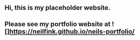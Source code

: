 ## Hi, this is my placeholder website.

## Please see my portfolio website at ![]https://neilfink.github.io/neils-portfolio/
